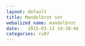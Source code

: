 ```yaml
---
layout: default
title: Mandelbrot set
webalized_name: mandelbrot
date:   2015-03-13 19:38:46
categories: cv07
---
```


